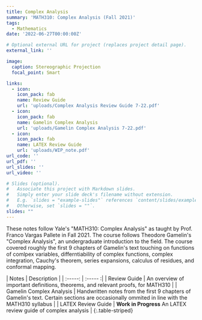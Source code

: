 ```yaml
---
title: Complex Analysis
summary: 'MATH310: Complex Analysis (Fall 2021)'
tags:
  - Mathematics
date: '2022-06-27T00:00:00Z'

# Optional external URL for project (replaces project detail page).
external_link: ''

image: 
  caption: Stereographic Projection
  focal_point: Smart

links:
  - icon: 
    icon_pack: fab
    name: Review Guide
    url: 'uploads/Complex Analysis Review Guide 7-22.pdf'
  - icon: 
    icon_pack: fab
    name: Gamelin Complex Analysis
    url: 'uploads/Gamelin Complex Analysis 7-22.pdf'
  - icon: 
    icon_pack: fab
    name: LATEX Review Guide
    url: 'uploads/WIP_note.pdf'
url_code: ''
url_pdf: ''
url_slides: ''
url_video: ''

# Slides (optional).
#   Associate this project with Markdown slides.
#   Simply enter your slide deck's filename without extension.
#   E.g. `slides = "example-slides"` references `content/slides/example-slides.md`.
#   Otherwise, set `slides = ""`.
slides: ""
---
```


These notes follow Yale's "MATH310: Complex Analysis" as taught by Prof. Franco Vargas Pallete in Fall 2021. The course follows Theodore Gamelin's "Complex Analysis", an undergraduate introduction to the field. The course covered roughly the first 9 chapters of Gamelin's text touching on functions of comlpex variables, differntiability of complex functions, complex integration, Cauchy's theorem, series expansions, calculus of residues, and conformal mapping. 

| Notes    | Description |
| :-----: | :----- :|
| Review Guide      | An overview of important definitions, theorems, and relevant proofs, for MATH310      |
| Gamelin Complex Analysis  | Handwritten notes from the first 9 chapters of Gamelin's text. Certain sections are occasionally ommited in line with the MATH310 syllabus     |
| LATEX Review Guide  | **Work in Progress** An LATEX review guide of complex analysis      |
{:.table-striped}